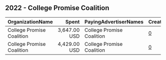 ## 2022 - College Promise Coalition 
|OrganizationName|Spent|PayingAdvertiserNames|CreativeUrls|Impressions|Genders|AgeBrackets|CountryCodes|BillingAddresses|CandidateBallotInformation|
|:---|---:|:---|:---|---:|:---|:---|:---|:---|:---|
|College Promise Coalition|3,647.00 USD|College Promise Coalition|[0](https://www.snap.com/political-ads/asset/acb3184926a7f7c767360ccc86dd31fcc360ff9b2e9246624b97a22fb7bdfd9f?mediaType=mp4)|511,200||18-25|united states|US|College Promise Coalition|
|College Promise Coalition|4,429.00 USD|College Promise Coalition|[0](https://www.snap.com/political-ads/asset/8accbb86903277320fbf75b3497ff77b2ed7bf6a5719504a3bd290f135f7bb32?mediaType=mp4)|554,857||18-25|united states|US|College Promise Coalition|
